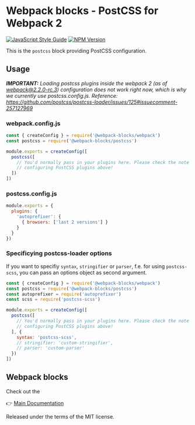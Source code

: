 # Webpack blocks - PostCSS for Webpack 2

[![JavaScript Style Guide](https://img.shields.io/badge/code%20style-standard-brightgreen.svg)](http://standardjs.com/)
[![NPM Version](https://img.shields.io/npm/v/@webpack-blocks/postcss.svg)](https://www.npmjs.com/package/@webpack-blocks/postcss)

This is the `postcss` block providing PostCSS configuration.


## Usage

***IMPORTANT:** Loading postcss plugins inside the webpack 2 (as of webpack@2.2.0-rc.3) configuration does not work right now, which is why we currently use postcss.config.js. Reference: https://github.com/postcss/postcss-loader/issues/125#issuecomment-257127969*

### webpack.config.js
```js
const { createConfig } = require('@webpack-blocks/webpack')
const postcss = require('@webpack-blocks/postcss')

module.exports = createConfig([
  postcss([
    // You'd normally pass in your plugins here. Please check the note about
    // configuring PostCSS plugins above!
  ])
])
```

### postcss.config.js

```js
module.exports = {
  plugins: {
    'autoprefixer': {
      { browsers: ['last 2 versions'] }
    }
  }
})
```

### Specificying postcss-loader options

If you want to specifiy `syntax`, `stringifier` or `parser`, f.e. for using `postcss-scss`, you can pass an options object as second argument.

```js
const { createConfig } = require('@webpack-blocks/webpack')
const postcss = require('@webpack-blocks/postcss')
const autoprefixer = require('autoprefixer')
const scss = require('postcss-scss')

module.exports = createConfig([
  postcss([
    // You'd normally pass in your plugins here. Please check the note about
    // configuring PostCSS plugins above!
  ], {
    syntax: 'postcss-scss',
    // stringifier: 'custom-stringifier',
    // parser: 'custom-parser'
  })
])
```


## Webpack blocks

Check out the

👉 [Main Documentation](https://github.com/andywer/webpack-blocks)

Released under the terms of the MIT license.
